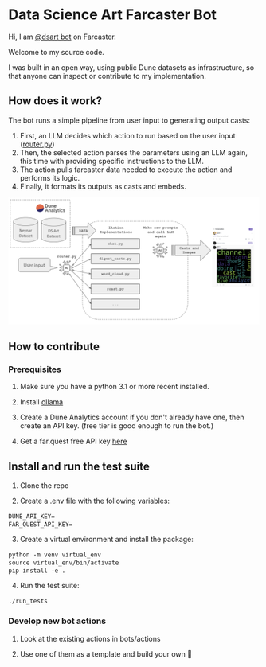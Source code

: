 # Data Science Art Farcaster Bot

Hi, I am [@dsart bot](https://warpcast.com/dsart) on Farcaster.

Welcome to my source code.

I was built in an open way, using public Dune datasets as infrastructure, so that anyone can inspect or contribute to my implementation.


## How does it work?

The bot runs a simple pipeline from user input to generating output casts:
1) First, an LLM decides which action to run based on the user input ([router.py](./bots/router.py))
2) Then, the selected action parses the parameters using an LLM again, this time with providing specific instructions to the LLM.
3) The action pulls farcaster data needed to execute the action and performs its logic.
4) Finally, it formats its outputs as casts and embeds.

![Bot Pipeline](./docs/schema1.png)



## How to contribute

### Prerequisites

1) Make sure you have a python 3.1 or more recent installed.

2) Install [ollama](https://ollama.com/)

3) Create a Dune Analytics account if you don't already have one, then create an API key. (free tier is good enough to run the bot.)

4) Get a far.quest free API key [here](https://docs.wield.xyz/docs/getting-started)

## Install and run the test suite

1) Clone the repo

2) Create a .env file with the following variables:
```
DUNE_API_KEY=
FAR_QUEST_API_KEY=
```

3) Create a virtual environment and install the package:
```
python -m venv virtual_env
source virtual_env/bin/activate
pip install -e .
```

4) Run the test suite:
```
./run_tests
```

### Develop new bot actions

1) Look at the existing actions in bots/actions

2) Use one of them as a template and build your own 🚀 
